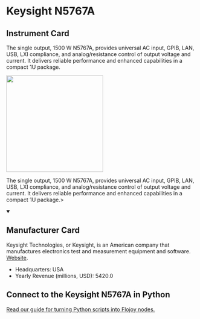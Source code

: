 
# Keysight N5767A

## Instrument Card

<div className="flex">

<div>

The single output, 1500 W N5767A, provides universal AC input, GPIB, LAN, USB, LXI compliance, and analog/resistance control of output voltage and current. It delivers reliable performance and enhanced capabilities in a compact 1U package.

</div>

<img width="256" src="https://v5.airtableusercontent.com/v1/19/19/1691539200000/LklRntgeoXkAOH_FfYyDzw/tUZoLHsuO4ZI5XSWQPK0_JP-Qs5_BpeH9Dsy0JdJrlzTLfCFjE6IFKDX60IBEcrVYgtomjLeDyCqj49VfbMzLgue2slqqRJEvD-eqy0aJtI/v2d8Y5HVJdVFh339Uz6NU7hMDFD2nPjeoXxh9BXPhbk"/>

</div>

The single output, 1500 W N5767A, provides universal AC input, GPIB, LAN, USB, LXI compliance, and analog/resistance control of output voltage and current. It delivers reliable performance and enhanced capabilities in a compact 1U package.>

<details open>
<summary><h2>Manufacturer Card</h2></summary>

Keysight Technologies, or Keysight, is an American company that manufactures electronics test and measurement equipment and software. <a href="https://www.keysight.com/us/en/home.html">Website</a>.

<ul>
  <li>Headquarters: USA</li>
  <li>Yearly Revenue (millions, USD): 5420.0</li>
</ul>
</details>

## Connect to the Keysight N5767A in Python

[Read our guide for turning Python scripts into Flojoy nodes.](https://docs.flojoy.ai/custom-nodes/creating-custom-node/)


